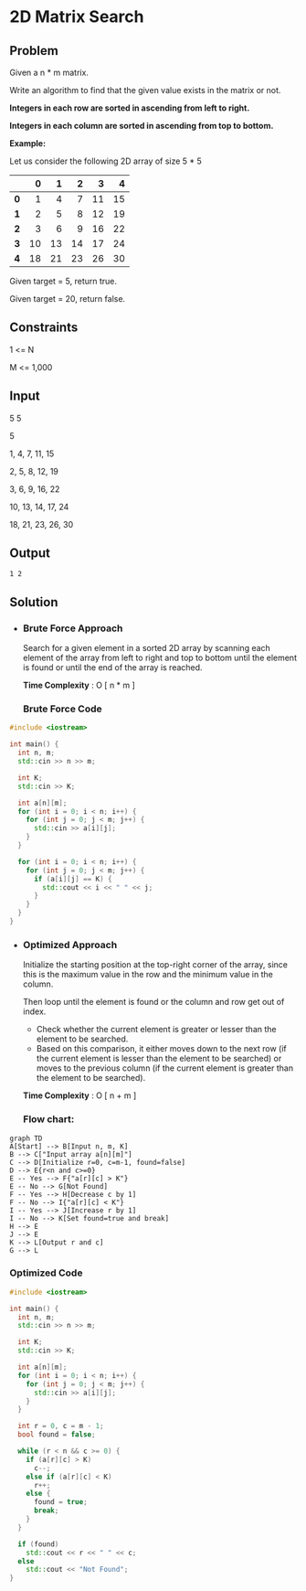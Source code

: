 
# 2D Matrix Search

## Problem

Given a n * m matrix.

Write an algorithm to find that the given value exists in the matrix or not.

**Integers in each row are sorted in ascending from left to right.**

**Integers in each column are sorted in ascending from top to bottom.**


**Example:**

Let us consider the following 2D array of size 5 * 5

|    |  0 |  1 |  2 |  3 |  4 |
|----|---:|---:|---:|---:|---:|
|  **0** |  1 |  4 |  7 | 11 | 15 |
|  **1** |  2 |  5 |  8 | 12 | 19 |
|  **2** |  3 |  6 |  9 | 16 | 22 |
|  **3** | 10 | 13 | 14 | 17 | 24 |
|  **4** | 18 | 21 | 23 | 26 | 30 |

Given target = 5, return true.

Given target = 20, return false.

## Constraints

1 <= N

M <= 1,000

## Input
	
5 5

5

1, 4, 7, 11, 15

2, 5, 8, 12, 19

3, 6, 9, 16, 22

10, 13, 14, 17, 24

18, 21, 23, 26, 30


## Output

`1 2`


## Solution

- ### Brute Force Approach

	Search for a given element in a sorted 2D array by scanning each element of the array from left to right and top to bottom until the element is found or until the end of the array is reached.
	
	**Time Complexity** : O [ n * m ]

	### Brute Force Code

```cpp
#include <iostream>

int main() {
  int n, m;
  std::cin >> n >> m;

  int K;
  std::cin >> K;

  int a[n][m];
  for (int i = 0; i < n; i++) {
    for (int j = 0; j < m; j++) {
      std::cin >> a[i][j];
    }
  }

  for (int i = 0; i < n; i++) {
    for (int j = 0; j < m; j++) {
      if (a[i][j] == K) {
        std::cout << i << " " << j;
      }
    }
  }
}
```

- ### Optimized Approach

	Initialize the starting position at the top-right corner of the array, since this is the maximum value in the row and the minimum value in the column. 

	Then loop until the element is found or the column and row get out of index.
	
	- Check whether the current element is greater or lesser than the element to be searched. 
	- Based on this comparison, it either moves down to the next row (if the current element is lesser than the element to be searched) or moves to the previous column (if the current element is greater than the element to be searched).
	
	**Time Complexity** : O [ n + m ]

	### Flow chart:

```mermaid
graph TD
A[Start] --> B[Input n, m, K]
B --> C["Input array a[n][m]"]
C --> D[Initialize r=0, c=m-1, found=false]
D --> E{r<n and c>=0}
E -- Yes --> F{"a[r][c] > K"}
E -- No --> G[Not Found]
F -- Yes --> H[Decrease c by 1]
F -- No --> I{"a[r][c] < K"}
I -- Yes --> J[Increase r by 1]
I -- No --> K[Set found=true and break]
H --> E
J --> E
K --> L[Output r and c]
G --> L
```

### Optimized Code

```cpp
#include <iostream>

int main() {
  int n, m;
  std::cin >> n >> m;

  int K;
  std::cin >> K;

  int a[n][m];
  for (int i = 0; i < n; i++) {
    for (int j = 0; j < m; j++) {
      std::cin >> a[i][j];
    }
  }

  int r = 0, c = m - 1;
  bool found = false;

  while (r < n && c >= 0) {
    if (a[r][c] > K)
      c--;
    else if (a[r][c] < K)
      r++;
    else {
      found = true;
      break;
    }
  }

  if (found)
    std::cout << r << " " << c;
  else
    std::cout << "Not Found";
}
```
